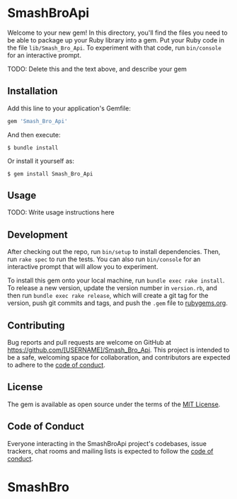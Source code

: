 # SmashBroApi

Welcome to your new gem! In this directory, you'll find the files you need to be able to package up your Ruby library into a gem. Put your Ruby code in the file `lib/Smash_Bro_Api`. To experiment with that code, run `bin/console` for an interactive prompt.

TODO: Delete this and the text above, and describe your gem

## Installation

Add this line to your application's Gemfile:

```ruby
gem 'Smash_Bro_Api'
```

And then execute:

    $ bundle install

Or install it yourself as:

    $ gem install Smash_Bro_Api

## Usage

TODO: Write usage instructions here

## Development

After checking out the repo, run `bin/setup` to install dependencies. Then, run `rake spec` to run the tests. You can also run `bin/console` for an interactive prompt that will allow you to experiment.

To install this gem onto your local machine, run `bundle exec rake install`. To release a new version, update the version number in `version.rb`, and then run `bundle exec rake release`, which will create a git tag for the version, push git commits and tags, and push the `.gem` file to [rubygems.org](https://rubygems.org).

## Contributing

Bug reports and pull requests are welcome on GitHub at https://github.com/[USERNAME]/Smash_Bro_Api. This project is intended to be a safe, welcoming space for collaboration, and contributors are expected to adhere to the [code of conduct](https://github.com/[USERNAME]/Smash_Bro_Api/blob/master/CODE_OF_CONDUCT.md).


## License

The gem is available as open source under the terms of the [MIT License](https://opensource.org/licenses/MIT).

## Code of Conduct

Everyone interacting in the SmashBroApi project's codebases, issue trackers, chat rooms and mailing lists is expected to follow the [code of conduct](https://github.com/[USERNAME]/Smash_Bro_Api/blob/master/CODE_OF_CONDUCT.md).
# SmashBro
